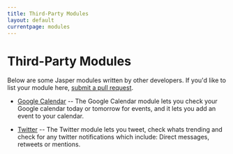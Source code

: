 ```yaml
---
title: Third-Party Modules
layout: default
currentpage: modules
---
```


Third-Party Modules
===

Below are some Jasper modules written by other developers. If you'd like to list your module here, [submit a pull request](https://github.com/jasperproject/jasperproject.github.io/blob/master/documentation/modules/index.md).

- [Google Calendar](https://github.com/marclave/Jasper-Google-Calendar) -- The Google Calendar module lets you check your Google calendar today or tomorrow
for events, and it lets you add an event to your calendar.

- [Twitter](https://github.com/marclave/Jasper-Twitter) -- The Twitter module lets you tweet, check whats trending and check for any twitter notifications which include: Direct messages, retweets or mentions.
